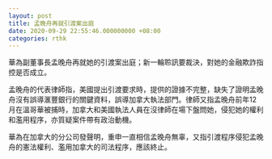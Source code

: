 ```yaml
---
layout: post
title: 孟晚舟再就引渡案出庭
date: 2020-09-29 22:55:46.000000000 +08:00
categories: rthk
---
```


華為副董事長孟晚舟再就她的引渡案出庭；新一輪聆訊要裁決，對她的金融欺詐指控是否成立。

孟晚舟的代表律師指，美國提出引渡要求時，提供的證據不完整，缺失了證明孟晚舟沒有誤導滙豐銀行的關鍵資料，誤導加拿大執法部門。律師又指孟晚舟前年12月在溫哥華被捕時，加拿大和美國執法人員在沒律師在場下盤問她，侵犯她的權利和濫用程序，亦質疑案件帶有政治動機。

華為在加拿大的分公司發聲明，重申一直相信孟晚舟無辜，又指引渡程序侵犯孟晚舟的憲法權利、濫用加拿大的司法程序，應該終止。
